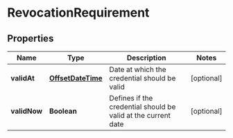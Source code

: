 

# RevocationRequirement

## Properties

Name | Type | Description | Notes
------------ | ------------- | ------------- | -------------
**validAt** | [**OffsetDateTime**](OffsetDateTime.md) | Date at which the credential should be valid |  [optional]
**validNow** | **Boolean** | Defines if the credential should be valid at the current date |  [optional]



